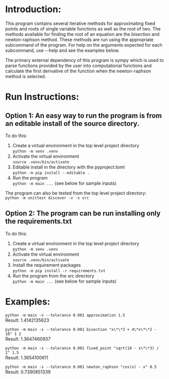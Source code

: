 # Introduction:

This program contains several iterative methods for approximating fixed points and roots of single variable functions as well as the root of two. The methods available for finding the root of an equation are the bisection and newton-raphson method. These methods are run using the appropriate subcommand of the program. For help on the arguments expected for each subcommand, use --help and see the examples below.

The primary external dependency of this program is sympy which is used to parse functions provided by the user into computational functions and calculate the first derivative of the function when the newton-raphson method is selected.

# Run Instructions:

## Option 1: An easy way to run the program is from an editable install of the source directory.

To do this:
1. Create a virtual environment in the top level project directory \
`python -m venv .venv`
2. Activate the virtual environment \
`source .venv/bin/activate`
3. Editable install in the directory with the pyproject.toml \
`python -m pip install --editable .`
4. Run the program \
`python -m main ...` (see below for sample inputs)

The program can also be tested from the top level project directory: \
`python -m unittest discover -v -s src`

## Option 2: The program can be run installing only the requirements.txt

To do this:
1. Create a virtual environment in the top level project directory \
`python -m venv .venv`
2. Activate the virtual environment \
`source .venv/bin/activate`
3. Install the requirement packages \
`python -m pip install -r requirements.txt`
4. Run the program from the src directory \
`python -m main ...` (see below for sample inputs)

# Examples:

`python -m main -s --tolerance 0.001 approximation 1.5` \
Result: 1.4142135623

`python -m main -s --tolerance 0.001 bisection "x\*\*3 + 4\*x\*\*2 - 10" 1 2` \
Result: 1.3647460937

`python -m main -s --tolerance 0.001 fixed_point "sqrt(10 - x\*\*3) / 2" 1.5` \
Result: 1.3654100611

`python -m main -s --tolerance 0.001 newton_raphson "cos(x) - x" 0.5` \
Result: 0.7390851339
